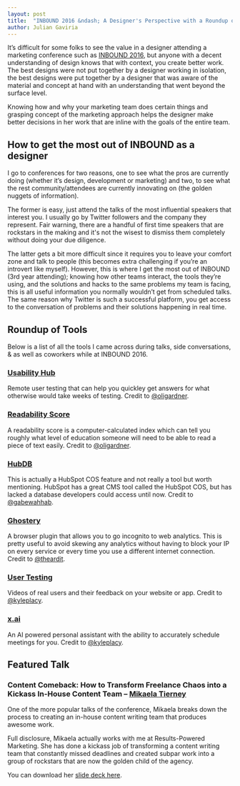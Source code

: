 ```yaml
---
layout: post
title:  "INBOUND 2016 &ndash; A Designer's Perspective with a Roundup of&nbsp;Tools"
author: Julian Gaviria
---
```


It’s difficult for some folks to see the value in a designer attending a marketing conference such as <a href="http://www.inbound.com/" target="_blank">INBOUND 2016</a>, but anyone with a decent understanding of design knows that with context, you create better work. The best designs were not put together by a designer working in isolation, the best designs were put together by a designer that was aware of the material and concept at hand with an understanding that went beyond the surface level. 

Knowing how and why your marketing team does certain things and grasping concept of the marketing approach helps the designer make better decisions in her work that are inline with the goals of the entire team. 

<h2>How to get the most out of INBOUND as a designer</h2>

I go to conferences for two reasons, one to see what the pros are currently doing (whether it’s design, development or marketing) and two, to see what the rest community/attendees are currently innovating on (the golden nuggets of information). 

The former is easy, just attend the talks of the most influential speakers that interest you. I usually go by Twitter followers and the company they represent. Fair warning, there are a handful of first time speakers that are rockstars in the making and it's not the wisest to dismiss them completely without doing your due diligence.

The latter gets a bit more difficult since it requires you to leave your comfort zone and talk to people (this becomes extra challenging if you’re an introvert like myself). However, this is where I get the most out of INBOUND (3rd year attending); knowing how other teams interact, the tools they’re using, and the solutions and hacks to the same problems my team is facing, this is all useful information you normally wouldn’t get from scheduled talks. The same reason why Twitter is such a successful platform, you get access to the conversation of problems and their solutions happening in real time.


<h2>Roundup of Tools</h2>

Below is a list of all the tools I came across during talks, side conversations, &amp; as well as coworkers while at INBOUND 2016. 

<h3><a href="https://usabilityhub.com/" target="_blank">Usability Hub</a></h3>

Remote user testing that can help you quickley get answers for what otherwise would take weeks of testing. Credit to <a href="https://twitter.com/oligardner" target="_blank">@oligardner</a>.

<h3><a href="https://readability-score.com/text/" target="_blank">Readability Score</a></h3>

A readability score is a computer-calculated index which can tell you roughly what level of education someone will need to be able to read a piece of text easily. Credit to <a href="https://twitter.com/oligardner" target="_blank">@oligardner</a>.

<h3><a href="http://www.hubspot.com/product-updates/introducing-hubdb" target="_blank">HubDB</a></h3>

This is actually a HubSpot COS feature and not really a tool but worth mentioning. HubSpot has a great CMS tool called the HubSpot COS, but has lacked a database developers could access until now. Credit to <a href="https://twitter.com/gabewahhab" target="_blank">@gabewahhab</a>.

<h3><a href="https://www.ghostery.com/try-us/download-browser-extension/" target="_blank">Ghostery</a></h3>

A browser plugin that allows you to go incognito to web analytics. This is pretty useful to avoid skewing any analytics without having to block your IP on every service or every time you use a different internet connection. Credit to <a href="https://twitter.com/theardit" target="_blank">@theardit</a>.

<h3><a href="https://www.usertesting.com/" target="_blank">User Testing</a></h3>

Videos of real users and their feedback on your website or app. Credit to <a href="https://twitter.com/kyleplacy" target="_blank">@kyleplacy</a>.

<h3><a href="https://x.ai/" target="_blank">x.ai</a></h3>

An AI powered personal assistant with the ability to accurately schedule meetings for you. Credit to <a href="https://twitter.com/kyleplacy" target="_blank">@kyleplacy</a>.

<h2>Featured Talk</h2>

<h3>Content Comeback: How to Transform Freelance Chaos into a Kickass In-House Content Team &ndash; <a href="https://twitter.com/mikaelatierney" target="_blank">Mikaela Tierney</a></h3>

One of the more popular talks of the conference, Mikaela breaks down the process to creating an in-house content writing team that produces awesome work. 


Full disclosure, Mikaela actually works with me at Results-Powered Marketing. She has done a kickass job of transforming a content writing team that constantly missed deadlines and created subpar work into a group of rockstars that are now the golden child of the agency. 

You can download her <a href="http://julian.is/files/content-comeback-hubspot-inbound-2016.pdf" target="_blank">slide deck here</a>.


